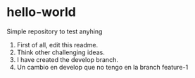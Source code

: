 # hello-world
Simple repository to test anyhing
1. First of all, edit this readme.
2. Think other challenging ideas.
3. I have created the develop branch.
4. Un cambio en develop que no tengo en la branch feature-1

